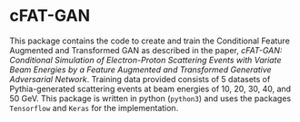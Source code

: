 # cFAT-GAN


This package contains the code to create and train the Conditional Feature Augmented and Transformed GAN as described in the paper, *cFAT-GAN: Conditional Simulation of Electron-Proton Scattering Events with Variate Beam Energies by a Feature Augmented and Transformed Generative Adversarial Network*. Training data provided consists of 5 datasets of Pythia-generated scattering events at beam energies of 10, 20, 30, 40, and 50 GeV. This package is written in python (`python3`) and uses the packages `Tensorflow` and `Keras` for the implementation. 
